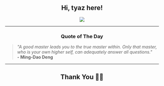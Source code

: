<h2 align="center"> Hi, tyaz here!</h2>

<p align="center">
<a href="https://github.com/tyazx" alt="github streak"><img src="https://dvst-streak.herokuapp.com/?user=tyazx&theme=tokyonight&fire=DD472C"></a>
</p>

<hr>
<h3 align="center">Quote of The Day</h3>
<p align="center">
<blockquote>
<i>"A good master leads you to the true master within. Only that master, who is your own higher self, can adequately answer all questions."</i>
<br>
<b>- Ming-Dao Deng</b>
</blockquote>
</p>


<hr>
<h2 align="center">Thank You 🙏🏼</h2>
